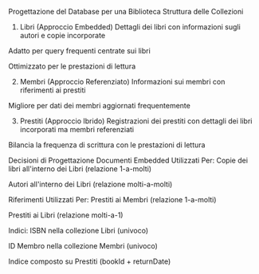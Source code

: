 Progettazione del Database per una Biblioteca
Struttura delle Collezioni
1. Libri (Approccio Embedded)
Dettagli dei libri con informazioni sugli autori e copie incorporate

Adatto per query frequenti centrate sui libri

Ottimizzato per le prestazioni di lettura

2. Membri (Approccio Referenziato)
Informazioni sui membri con riferimenti ai prestiti

Migliore per dati dei membri aggiornati frequentemente

3. Prestiti (Approccio Ibrido)
Registrazioni dei prestiti con dettagli dei libri incorporati ma membri referenziati

Bilancia la frequenza di scrittura con le prestazioni di lettura

Decisioni di Progettazione
Documenti Embedded Utilizzati Per:
Copie dei libri all'interno dei Libri (relazione 1-a-molti)

Autori all'interno dei Libri (relazione molti-a-molti)

Riferimenti Utilizzati Per:
Prestiti ai Membri (relazione 1-a-molti)

Prestiti ai Libri (relazione molti-a-1)

Indici:
ISBN nella collezione Libri (univoco)

ID Membro nella collezione Membri (univoco)

Indice composto su Prestiti (bookId + returnDate)